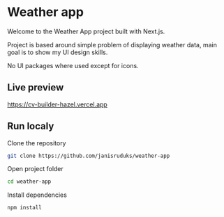 # Weather app
Welcome to the Weather App project built with Next.js. 

Project is based around simple problem of displaying weather data, main goal is to show my UI design skills.

No UI packages where used except for icons.

## Live preview
https://cv-builder-hazel.vercel.app

## Run localy

Clone the repository

```bash
git clone https://github.com/janisruduks/weather-app
```

Open project folder

```bash
cd weather-app
```

Install dependencies

```bash
npm install
